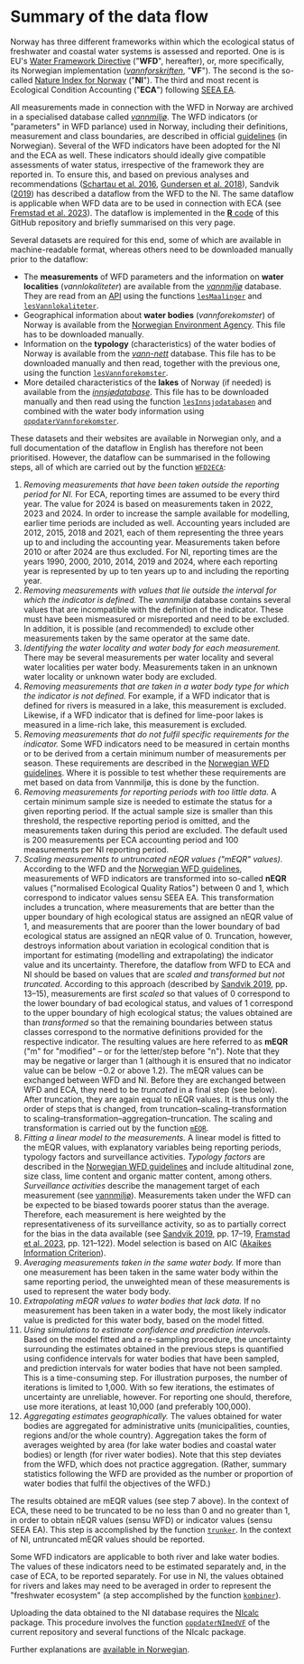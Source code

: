 # Summary of the data flow

Norway has three different frameworks within which the ecological status of freshwater and coastal water systems is assessed and reported.
One is is EU's [Water Framework Directive](https://eur-lex.europa.eu/legal-content/EN/TXT/?uri=CELEX:32000L0060) ("**WFD**", hereafter), or, more specifically, its Norwegian implementation (_[vannforskriften](https://lovdata.no/dokument/SF/forskrift/2006-12-15-1446)_, "**VF**").
The second is the so-called [Nature Index for Norway](https://www.naturindeks.no/) ("**NI**").
The third and most recent is Ecological Condition Accounting ("**ECA**") following [SEEA&nbsp;EA](https://seea.un.org/ecosystem-accounting). 

All measurements made in connection with the WFD in Norway are archived in a specialised database called _[vannmiljø](https://vannmiljo.miljodirektoratet.no/)_.
The WFD indicators (or "parameters" in WFD parlance) used in Norway, including their definitions, measurement and class boundaries, are described in official [guidelines](https://www.vannportalen.no/veiledere/klassifiseringsveileder/) (in Norwegian).
Several of the WFD indicators have been adopted for the NI and the ECA as well. 
These indicators should ideally give compatible assessments of water status, irrespective of the framework they are reported in. 
To ensure this, and based on previous analyses and recommendations ([Schartau et al. 2016](http://hdl.handle.net/11250/2384734), [Gundersen et al. 2018](http://hdl.handle.net/11250/2584222)), Sandvik ([2019](http://hdl.handle.net/11250/2631056)) has described a dataflow from the WFD to the NI. 
The same dataflow is applicable when WFD data are to be used in connection with ECA (see [Fremstad et al. 2023](https://hdl.handle.net/11250/3104185)). 
The dataflow is implemented in the [**R** code](../R/) of this GitHub repository and briefly summarised on this very page.

Several datasets are required for this end, some of which are available in machine-readable format, whereas others need to be downloaded manually prior to the dataflow:

* The **measurements** of WFD parameters and the information on **water localities** (_vannlokaliteter_) are available from the _[vannmiljø](https://vannmiljo.miljodirektoratet.no/)_ database. They are read from an [API](https://vannmiljowebapi.miljodirektoratet.no/swagger/ui/index#/) using the functions [`lesMaalinger`](../R/lesMaalinger.R) and [`lesVannlokaliteter`](../R/lesVannlokaliteter).
* Geographical information about **water bodies** (_vannforekomster_) of Norway is available from the [Norwegian Environment Agency](https://karteksport.miljodirektoratet.no/). This file has to be downloaded manually.
* Information on the **typology** (characteristics) of the water bodies of Norway is available from the _[vann-nett](https://vann-nett.no/portal/)_ database. This file has to be downloaded manually and then read, together with the previous one, using the function [`lesVannforekomster`](../R/lesVannforekomster.R).
* More detailed characteristics of the **lakes** of Norway (if needed) is available from the _[innsjødatabase](https://www.nve.no/kart/kartdata/vassdragsdata/innsjodatabase/)_. This file has to be downloaded manually and then read using the function [`lesInnsjodatabasen`](../R/lesInnsjodatabasen.R) and combined with the water body information using [`oppdaterVannforekomster`](../R/oppdaterVannforekomster.R).

These datasets and their websites are available in Norwegian only, and a full documentation of the dataflow in English has therefore not been prioritised.
However, the dataflow can be summarised in the following steps, all of which are carried out by the function [`WFD2ECA`](../R/WFD2ECA.R):

1. _Removing measurements that have been taken outside the reporting period for NI._ For ECA, reporting times are assumed to be every third year. The value for 2024 is based on measurements taken in 2022, 2023 and 2024. In order to increase the sample available for modelling, earlier time periods are included as well. Accounting years included are 2012, 2015, 2018 and 2021, each of them representing the three years up to and including the accounting year. Measurements taken before 2010 or after 2024 are thus excluded. For NI, reporting times are the years 1990, 2000, 2010, 2014, 2019 and 2024, where each reporting year is represented by up to ten years up to and including the reporting year.
2. _Removing measurements with values that lie outside the interval for which the indicator is defined._ The _vannmiljø_ database contains several values that are incompatible with the definition of the indicator. These must have been mismeasured or misreported and need to be excluded. In addition, it is possible (and recommended) to exclude other measurements taken by the same operator at the same date.
3. _Identifying the water locality and water body for each measurement._ There may be several measurements per water locality and several water localities per water body. Measurements taken in an unknown water locality or unknown water body are excluded.
4. _Removing measurements that are taken in a water body type for which the indicator is not defined._ For example, if a WFD indicator that is defined for rivers is measured in a lake, this measurement is excluded. Likewise, if a WFD indicator that is defined for lime-poor lakes is measured in a lime-rich lake, this measurement is excluded.
5. _Removing measurements that do not fulfil specific requirements for the indicator._ Some WFD indicators need to be measured in certain months or to be derived from a certain minimum number of measurements per season. These requirements are described in the [Norwegian WFD guidelines](https://www.vannportalen.no/veiledere/klassifiseringsveileder/). Where it is possible to test whether these requirements are met based on data from Vannmiljø, this is done by the function.
6. _Removing measurements for reporting periods with too little data._ A certain minimum sample size is needed to estimate the status for a given reporting period. If the actual sample size is smaller than this threshold, the respective reporting period is omitted, and the measurements taken during this period are excluded. The default used is 200 measurements per ECA accounting period and 100 measurements per NI reporting period.
7. _Scaling measurements to untruncated nEQR values ("mEQR" values)._ According to the WFD and the [Norwegian WFD guidelines](https://www.vannportalen.no/veiledere/klassifiseringsveileder/), measurements of WFD indicators are transformed into so-called **nEQR** values ("normalised Ecological Quality Ratios") between 0 and 1, which correspond to indicator values sensu SEEA&nbsp;EA. This transformation includes a truncation, where measurements that are better than the upper boundary of high ecological status are assigned an nEQR value of 1, and  measurements that are poorer than the lower boundary of bad ecological status are assigned an nEQR value of 0. Truncation, however, destroys information about variation in ecological condition that is important for estimating (modelling and extrapolating) the indicator value and its uncertainty. Therefore, the dataflow from WFD to ECA and NI should be based on values that are _scaled and transformed but not truncated_. According to this approach (described by [Sandvik 2019](http://hdl.handle.net/11250/2631056), pp. 13–15), measurements are first _scaled_ so that values of 0 correspond to the lower boundary of bad ecological status, and values of 1 correspond to the upper boundary of high ecological status; the values obtained are than _transformed_ so that the remaining boundaries between status classes correspond to the normative definitions provided for the respective indicator. The resulting values are here referred to as **mEQR** ("m" for "modified" &ndash; or for the letter/step before "n"). Note that they may be negative or larger than 1 (although it is ensured that no indicator value can be below −0.2 or above 1.2). The mEQR values can be exchanged between WFD and NI. Before they are exchanged between WFD and ECA, they need to be _truncated_ in a final step (see below). After truncation, they are again equal to nEQR values. It is thus only the order of steps that is changed, from truncation&ndash;scaling&ndash;transformation to scaling&ndash;transformation&ndash;aggregation&ndash;truncation. The scaling and transformation is carried out by the function [`mEQR`](../R/mEQR.R).
8. _Fitting a linear model to the measurements._ A linear model is fitted to the mEQR values, with explanatory variables being reporting periods, typology factors and surveillance activities. _Typology factors_ are described in the [Norwegian WFD guidelines](https://www.vannportalen.no/veiledere/klassifiseringsveileder/) and include altitudinal zone, size class, lime content and organic matter content, among others. _Surveillance activities_ describe the management target of each measurement (see [vannmiljø](https://vannmiljokoder.miljodirektoratet.no/activity)). Measurements taken under the WFD can be expected to be biased towards poorer status than the average. Therefore, each measurement is here weighted by the representativeness of its surveillance activity, so as to partially correct for the bias in the data available (see [Sandvik 2019](http://hdl.handle.net/11250/2631056), pp. 17–19, [Framstad et al. 2023](https://hdl.handle.net/11250/3104185), pp. 121–122). Model selection is based on AIC ([Akaikes Information Criterion](https://en.wikipedia.org/wiki/Akaike_information_criterion)).
9. _Averaging measurements taken in the same water body._ If more than one measurement has been taken in the same water body within the same reporting period, the unweighted mean of these measurements is used to represent the water body body.
10. _Extrapolating mEQR values to water bodies that lack data._ If no measurement has been taken in a water body, the most likely indicator value is predicted for this water body, based on the model fitted.
11. _Using simulations to estimate confidence and prediction intervals._ Based on the model fitted and a re-sampling procedure, the uncertainty surrounding the estimates obtained in the previous steps is quantified using confidence intervals for water bodies that have been sampled, and prediction intervals for water bodies that have not been sampled. This is a time-consuming step. For illustration purposes, the number of iterations is limited to 1,000. With so few iterations, the estimates of uncertainty are unreliable, however. For reporting one should, therefore, use more iterations, at least 10,000 (and preferably 100,000).
12. _Aggregating estimates geographically._ The values obtained for water bodies are aggregated for administrative units (municipalities, counties, regions and/or the whole country). Aggregation takes the form of averages weighted by area (for lake water bodies and coastal water bodies) or length (for river water bodies). Note that this step deviates from the WFD, which does not practice aggregation. (Rather, summary statistics following the WFD are provided as the number or proportion of water bodies that fulfil the objectives of the WFD.)

The results obtained are mEQR values (see step 7 above). 
In the context of ECA, these need to be truncated to be no less than 0 and no greater than 1, in order to obtain nEQR values (sensu WFD) or indicator values (sensu SEEA&nbsp;EA). 
This step is accomplished by the function [`trunker`](../R/Funksjon.R). 
In the context of NI, untruncated mEQR values should be reported.

Some WFD indicators are applicable to both river and lake water bodies. 
The values of these indicators need to be estimated separately and, in the case of ECA, to be reported separately. 
For use in NI, the values obtained for rivers and lakes may need to be averaged in order to represent the "freshwater ecosystem" (a step accomplished by the function [`kombiner`](../R/kombiner.R)).

Uploading the data obtained to the NI database requires the [NIcalc](https://github.com/NINAnor/NIcalc) package. 
This procedure involves the function [`oppdaterNImedVF`](../R/oppdaterNImedVF.R) of the current repository and several functions of the NIcalc package.

Further explanations are [available in Norwegian]().
